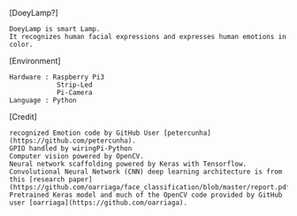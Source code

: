 [DoeyLamp?]

	DoeyLamp is smart Lamp.
	It recognizes human facial expressions and expresses human emotions in color.
	
[Environment]

	Hardware : Raspberry Pi3
				Strip-Led
				Pi-Camera
	Language : Python 
[Credit]

	recognized Emotion code by GitHub User [petercunha] (https://github.com/petercunha).
	GPIO handled by wiringPi-Python
	Computer vision powered by OpenCV.
	Neural network scaffolding powered by Keras with Tensorflow.
	Convolutional Neural Network (CNN) deep learning architecture is from this [research paper] (https://github.com/oarriaga/face_classification/blob/master/report.pdf).
	Pretrained Keras model and much of the OpenCV code provided by GitHub user [oarriaga](https://github.com/oarriaga).
